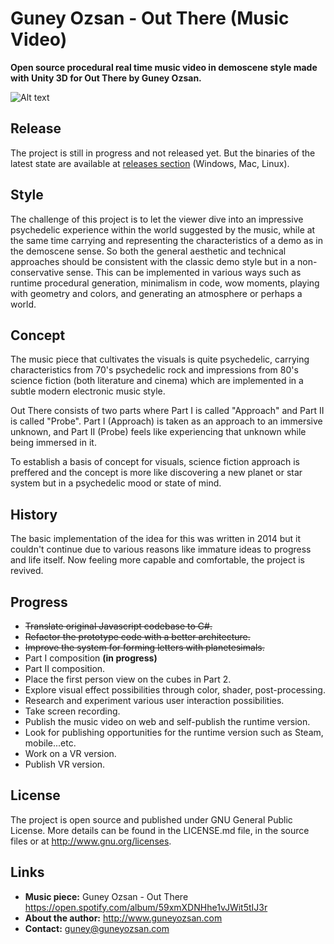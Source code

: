 # Guney Ozsan - Out There (Music Video)
**Open source procedural real time music video in demoscene style made with Unity 3D for Out There by Guney Ozsan.**

![Alt text](https://78.media.tumblr.com/f74ed3b4b553be7754e22f6f8f40634d/tumblr_oy692kdsPU1u47bpmo1_1280.gif "Opening scene")

## Release
The project is still in progress and not released yet. But the binaries of the latest state are available at [releases section](https://github.com/guneyozsan/Guney-Ozsan-Out-There-Music-Video-Unity-3D-Demo/releases) (Windows, Mac, Linux).

## Style
The challenge of this project is to let the viewer dive into an impressive psychedelic experience within the world suggested by the music, while at the same time carrying and representing the characteristics of a demo as in the demoscene sense. So both the general aesthetic and technical approaches should be consistent with the classic demo style but in a non-conservative sense. This can be implemented in various ways such as runtime procedural generation, minimalism in code, wow moments, playing with geometry and colors, and generating an atmosphere or perhaps a world. 

## Concept
The music piece that cultivates the visuals is quite psychedelic, carrying characteristics from 70's psychedelic rock and impressions from 80's science fiction (both literature and cinema) which are implemented in a subtle modern electronic music style.

Out There consists of two parts where Part I is called "Approach" and Part II is called "Probe". Part I (Approach) is taken as an approach to an immersive unknown, and Part II (Probe) feels like experiencing that unknown while being immersed in it.

To establish a basis of concept for visuals, science fiction approach is preffered and the concept is more like discovering a new planet or star system but in a psychedelic mood or state of mind.

## History
The basic implementation of the idea for this was written in 2014 but it couldn't continue due to various reasons like immature ideas to progress and life itself. Now feeling more capable and comfortable, the project is revived. 

## Progress
- ~~Translate original Javascript codebase to C#.~~
- ~~Refactor the prototype code with a better architecture.~~
- ~~Improve the system for forming letters with planetesimals.~~
- Part I composition **(in progress)**
- Part II composition.
- Place the first person view on the cubes in Part 2.
- Explore visual effect possibilities through color, shader, post-processing.
- Research and experiment  various user interaction possibilities.
- Take screen recording.
- Publish the music video on web and self-publish the runtime version.
- Look for publishing opportunities for the runtime version such as Steam, mobile...etc.
- Work on a VR version.
- Publish VR version.

## License
The project is open source and published under GNU General Public License. More details can be found in the LICENSE.md file, in the source files or at <http://www.gnu.org/licenses>.

## Links
* **Music piece:**
Guney Ozsan - Out There
https://open.spotify.com/album/59xmXDNHhe1vJWit5tIJ3r
* **About the author:**
http://www.guneyozsan.com
* **Contact:**
guney@guneyozsan.com
